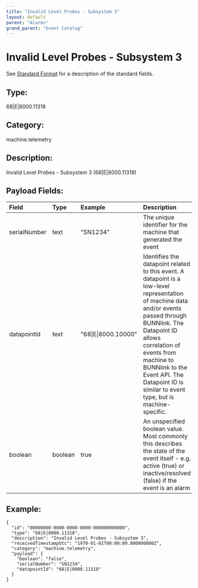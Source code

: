 ```yaml
---
title: "Invalid Level Probes - Subsystem 3"
layout: default
parent: "Alarms"
grand_parent: "Event Catalog"
---
```


# Invalid Level Probes - Subsystem 3

See [Standard Format](/event-subscriptions/event-format) for a description of the standard fields.

## Type:

68\|E\|8000.11318

## Category:

machine.telemetry

## Description: 

Invalid Level Probes - Subsystem 3 (68\|E\|8000.11318)

## Payload Fields:

| Field | Type | Example | Description |
|:------|:-----|:--------|:------------|
| serialNumber | text | "SN1234" | The unique identifier for the machine that generated the event |
| datapointId | text | "68\|E\|8000.10000" | Identifies the datapoint related to this event. A datapoint is a low-level representation of machine data and/or events passed through BUNNlink. The Datapoint ID allows correlation of events from machine to BUNNlink to the Event API. The Datapoint ID is similar to event type, but is machine-specific. |
| boolean | boolean | true | An unspecified boolean value. Most commonly this describes the state of the event itself - e.g. active (true) or inactive/resolved (false) if the event is an alarm |

## Example:

```
{
  "id": "00000000-0000-0000-0000-000000000000",
  "type": "68|E|8000.11318",
  "description": "Invalid Level Probes - Subsystem 3",
  "receivedTimestampUtc": "1970-01-01T00:00:00.000000000Z",
  "category": "machine.telemetry",
  "payload": {
    "boolean": "false",
    "serialNumber": "SN1234",
    "datapointId": "68|E|8000.11318"
  }
}
```
